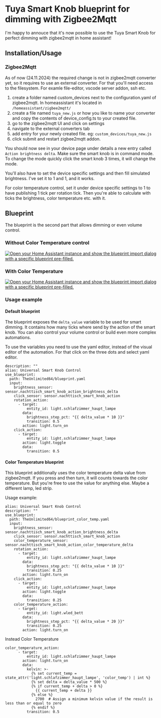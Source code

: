# Tuya Smart Knob blueprint for dimming with Zigbee2Mqtt

I'm happy to annouce that it's now possible to use the Tuya Smart Knob for perfect dimming with zigbee2mqtt in home assistant!

## Installation/Usage

### Zigbee2Mqtt

As of now (24.11.2024) the required change is not in zigbee2mqtt converter yet, so it requires to use an external converter. For that you'll need access to the filesystem. For examle file-editor, vscode server addon, ssh etc.

1. create a folder named custom_devices next to the configuration.yaml of zigbee2mqtt. In homeassistant it's located in `/homeassistant/zigbee2mqtt/`
2. create a file named `tuya_new.js` or how you like to name your converter and copy the contents of device_config.ts to your created file.
3. go to the zigbee2mqtt UI and click on settings
4. navigate to the external converters tab
5. add entry for your newly created file. eg: `custom_devices/tuya_new.js`
6. click submit and restart zigbee2mqtt addon.

You should now see in your device page under details a new entry called `Action brightness delta`. Make sure the smart knob is in command mode. To change the mode quickly click the smart knob 3 times, it will change the mode.

You'll also have to set the device specific settings and then fill simulated brightness. I've set it to 1 and 1, and it works.

For color temperature control, set it under device specific settings to 1 to have publishing 1 tick per rotation tick. Then you're able to calculate with ticks the brightness, color temperature etc. with it.

## Blueprint

The blueprint is the second part that allows dimming or even volume control.

### Without Color Temperature control

[![Open your Home Assistant instance and show the blueprint import dialog with a specific blueprint pre-filled.](https://my.home-assistant.io/badges/blueprint_import.svg)](https://my.home-assistant.io/redirect/blueprint_import/?blueprint_url=https%3A%2F%2Fgithub.com%2FTheUnlimited64%2Ftuya_smart_knob_blueprint%2Fblob%2FBlueprint_V1%2Fblueprint.yaml)

### With Color Temperature

[![Open your Home Assistant instance and show the blueprint import dialog with a specific blueprint pre-filled.](https://my.home-assistant.io/badges/blueprint_import.svg)](https://my.home-assistant.io/redirect/blueprint_import/?blueprint_url=https%3A%2F%2Fgithub.com%2FTheUnlimited64%2Ftuya_smart_knob_blueprint%2Fblob%2FBlueprint_Color_Temp_V1%2Fblueprint_color_temp.yaml)

### Usage example

#### Default blueprint

The blueprint exposes the `delta_value` variable to be used for smart dimming. It contains how many ticks where send by the action of the smart knob. You can also control your volume control or build even more complex automations.


To use the variables you need to use the yaml editor, instead of the visual editor of the automation. For that click on the three dots and select yaml editor.


```
description: ""
alias: Universal Smart Knob Control
use_blueprint:
  path: TheUnlimited64/blueprint.yaml
  input:
    brightness_sensor: sensor.nachttisch_smart_knob_action_brightness_delta
    click_sensor: sensor.nachttisch_smart_knob_action
    rotation_action:
      - target:
          entity_id: light.schlafzimmer_haupt_lampe
        data:
          brightness_step_pct: "{{ delta_value * 10 }}"
          transition: 0.5
        action: light.turn_on
    click_action:
      - target:
          entity_id: light.schlafzimmer_haupt_lampe
        action: light.toggle
        data:
          transition: 0.5
```

#### Color Temperature blueprint

This blueprint additionally uses the color temperature delta value from zigbee2mqtt. If you press and then turn, it will counts towards the color temperature. But you're free to use the value for anything else. Maybe a different lamp, led strip.


Usage example:

```
alias: Universal Smart Knob Control
description: ""
use_blueprint:
  path: TheUnlimited64/blueprint_color_temp.yaml
  input:
    brightness_sensor: sensor.nachttisch_smart_knob_action_brightness_delta
    click_sensor: sensor.nachttisch_smart_knob_action
    color_temperature_sensor: sensor.nachttisch_smart_knob_action_color_temperature_delta
    rotation_action:
      - target:
          entity_id: light.schlafzimmer_haupt_lampe
        data:
          brightness_step_pct: "{{ delta_value * 10 }}"
          transition: 0.25
        action: light.turn_on
    click_action:
      - target:
          entity_id: light.schlafzimmer_haupt_lampe
        action: light.toggle
        data:
          transition: 0.25
    color_temperature_action:
      - target:
          entity_id: light.wled_bett
        data:
          brightness_step_pct: "{{ delta_value * 20 }}"
          transition: 0.25
        action: light.turn_on
```

Instead Color Temperature

```
color_temperature_action:
      - target:
          entity_id: light.schlafzimmer_haupt_lampe
        action: light.turn_on
        data:
          kelvin: >-
            {% set current_temp = state_attr('light.schlafzimmer_haupt_lampe', 'color_temp') | int %}
            {% set delta = delta_value * 500 %}
            {% if current_temp + delta > 0 %}
              {{ current_temp + delta }}
            {% else %}
              2700  # Assign a minimum kelvin value if the result is less than or equal to zero
            {% endif %}
          transition: 0.5
```